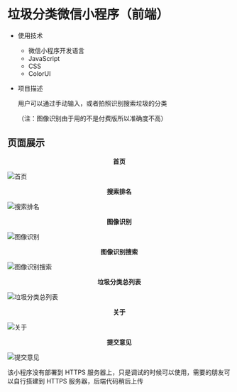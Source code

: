 # 垃圾分类微信小程序（前端）

- 使用技术

  - 微信小程序开发语言
  - JavaScript
  - CSS
  - ColorUI

- 项目描述

  用户可以通过手动输入，或者拍照识别搜索垃圾的分类

  （注：图像识别由于用的不是付费版所以准确度不高）

## 页面展示

<center><b>首页</b></center>

![首页](/mkimg/首页.png)

<center><b>搜索排名</b></center>

![搜索排名](/mkimg/搜索排名.png)

<center><b>图像识别</b></center>

![图像识别](/mkimg/图像识别.png)

<center><b>图像识别搜索</b></center>

![图像识别搜索](/mkimg/图像识别搜索.png)

<center><b>垃圾分类总列表</b></center>

![垃圾分类总列表](/mkimg/垃圾分类总列表.png)

<center><b>关于</b></center>

![关于](/mkimg/关于.png)

<center><b>提交意见</b></center>

![提交意见](/mkimg/提交意见.png)

该小程序没有部署到 HTTPS 服务器上，只是调试的时候可以使用，需要的朋友可以自行搭建到 HTTPS 服务器，后端代码稍后上传
